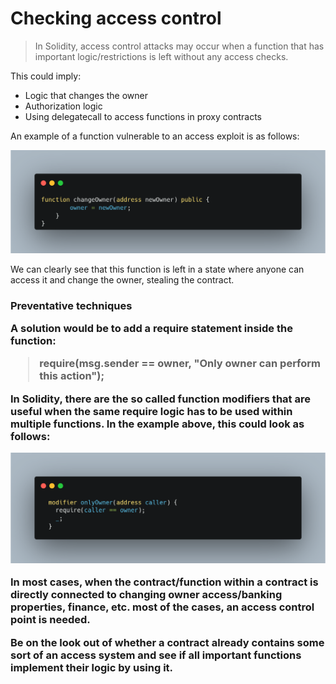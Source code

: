 # Checking access control

> In Solidity, access control attacks may occur when a function that has important logic/restrictions is left without any access checks.

This could imply:

- Logic that changes the owner
- Authorization logic
- Using delegatecall to access functions in proxy contracts

An example of a function vulnerable to an access exploit is as follows:

![1680509281850](image/AccessControl/1680509281850.png)

We can clearly see that this function is left in a state where anyone can access it and change the owner, stealing the contract.

<h3> Preventative techniques

A solution would be to add a require statement inside the function:

> require(msg.sender == owner, "Only owner can perform this action");

In Solidity, there are the so called function modifiers that are useful when the same require logic has to be used within multiple functions. In the example above, this could look as follows:

![1680509692709](image/AccessControl/1680509692709.png)

In most cases, when the contract/function within a contract is directly connected to changing owner access/banking properties, finance, etc. most of the cases, an access control point is needed.

Be on the look out of whether a contract already contains some sort of an access system and see if all important functions implement their logic by using it.
